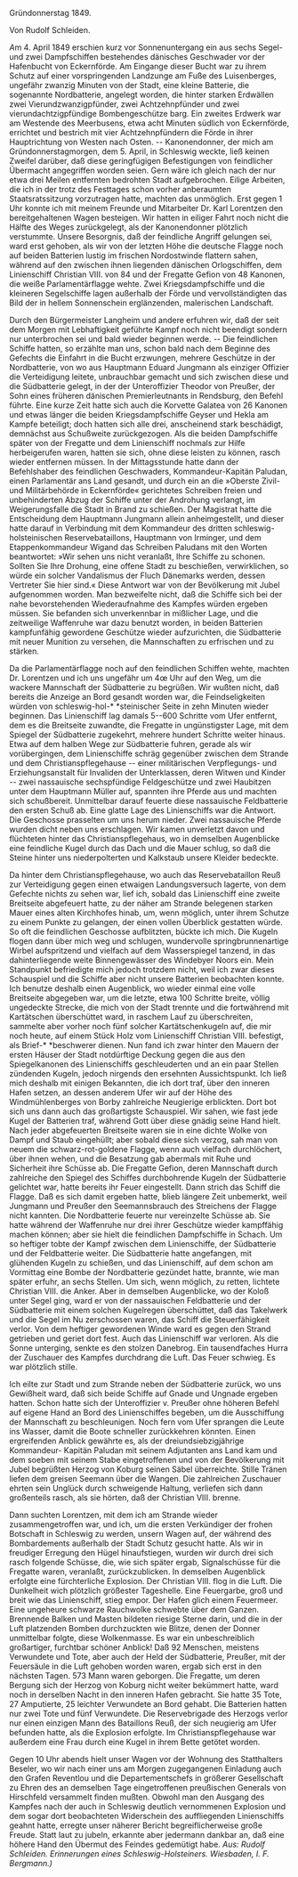 <h>Gründonnerstag 1849.</h>

<h>Von Rudolf Schleiden.</h>

<em>A</em>m 4. April 1849 erschien kurz vor Sonnenuntergang ein aus
sechs Segel- und zwei Dampfschiffen bestehendes dänisches Geschwader
vor der Hafenbucht von Eckernförde. Am Eingange dieser
Bucht war zu ihrem Schutz auf einer vorspringenden Landzunge
am Fuße des Luisenberges, ungefähr zwanzig Minuten von der
Stadt, eine kleine Batterie, die sogenannte Nordbatterie, angelegt
worden, die hinter starken Erdwällen zwei Vierundzwanzigpfünder,
zwei Achtzehnpfünder und zwei vierundachtzigpfündige Bombengeschütze
barg. Ein zweites Erdwerk war am Westende des Meerbusens,
etwa acht Minuten südlich von Eckernförde, errichtet und bestrich
mit vier Achtzehnpfündern die Förde in ihrer Hauptrichtung
von Westen nach Osten. -- Kanonendonner, der mich am Gründonnerstagmorgen, dem 5. April, in Schleswig weckte, ließ keinen
Zweifel darüber, daß diese geringfügigen Befestigungen von feindlicher
Übermacht angegriffen worden seien. Gern wäre ich gleich
nach der nur etwa drei Meilen entfernten bedrohten Stadt aufgebrochen.
Eilige Arbeiten, die ich in der trotz des Festtages schon
vorher anberaumten Staatsratssitzung vorzutragen hatte, machten
das unmöglich. Erst gegen 1 Uhr konnte ich mit meinem Freunde
und Mitarbeiter Dr. Karl Lorentzen den bereitgehaltenen Wagen
besteigen. Wir hatten in eiliger Fahrt noch nicht die Hälfte des
Weges zurückgelegt, als der Kanonendonner plötzlich verstummte.
Unsere Besorgnis, daß der feindliche Angriff gelungen sei, ward
erst gehoben, als wir von der letzten Höhe die deutsche Flagge noch
auf beiden Batterien lustig im frischen Nordostwinde flattern sahen,
während auf den zwischen ihnen liegenden dänischen Orlogschiffen,
dem Linienschiff Christian VIII. von 84 und der Fregatte Gefion
von 48 Kanonen, die weiße Parlamentärflagge wehte. Zwei Kriegsdampfschiffe und die kleineren Segelschiffe lagen außerhalb der Förde
und vervollständigten das Bild der in hellem Sonnenschein erglänzenden,
malerischen Landschaft.

Durch den Bürgermeister Langheim und andere erfuhren wir,
daß der seit dem Morgen mit Lebhaftigkeit geführte Kampf noch
nicht beendigt sondern nur unterbrochen sei und bald wieder beginnen
werde. -- Die feindlichen Schiffe hatten, so erzählte man
uns, schon bald nach dem Beginne des Gefechts die Einfahrt in die 
Bucht erzwungen, mehrere Geschütze in der Nordbatterie, von wo
aus Hauptmann Eduard Jungmann als einziger Offizier die Verteidigung
leitete, unbrauchbar gemacht und sich zwischen diese und
die Südbatterie gelegt, in der der Unteroffizier Theodor von Preußer,
der Sohn eines früheren dänischen Premierleutnants in Rendsburg,
den Befehl führte. Eine kurze Zeit hatte sich auch die Korvette
Galatea von 26 Kanonen und etwas länger die beiden Kriegsdampfschiffe
Geyser und Hekla am Kampfe beteiligt; doch hatten sich
alle drei, anscheinend stark beschädigt, demnächst aus Schußweite
zurückgezogen. Als die beiden Dampfschiffe später von der Fregatte
und dem Linienschiff nochmals zur Hilfe herbeigerufen waren,
hatten sie sich, ohne diese leisten zu können, rasch wieder entfernen
müssen. In der Mittagsstunde hatte dann der Befehlshaber des
feindlichen Geschwaders, Kommandeur-Kapitän Paludan, einen Parlamentär
ans Land gesandt, und durch ein an die »Oberste Zivil- und
Militärbehörde in Eckernförde« gerichtetes Schreiben freien und
unbehinderten Abzug der Schiffe unter der Androhung verlangt,
im Weigerungsfalle die Stadt in Brand zu schießen. Der Magistrat
hatte die Entscheidung dem Hauptmann Jungmann allein anheimgestellt,
und dieser hatte darauf in Verbindung mit dem Kommandeur
des dritten schleswig-holsteinischen Reservebataillons, Hauptmann
von Irminger, und dem Etappenkommandeur Wigand das
Schreiben Paludans mit den Worten beantwortet: »Wir sehen uns
nicht veranlaßt, Ihre Schiffe zu schonen. Sollten Sie Ihre Drohung,
eine offene Stadt zu beschießen, verwirklichen, so würde ein solcher
Vandalismus der Fluch Dänemarks werden, dessen Vertreter Sie
hier sind.« Diese Antwort war von der Bevölkerung mit Jubel
aufgenommen worden. Man bezweifelte nicht, daß die Schiffe sich
bei der nahe bevorstehenden Wiederaufnahme des Kampfes würden
ergeben müssen. Sie befanden sich unverkennbar in mißlicher Lage,
und die zeitweilige Waffenruhe war dazu benutzt worden, in beiden
Batterien kampfunfähig gewordene Geschütze wieder aufzurichten,
die Südbatterie mit neuer Munition zu versehen, die Mannschaften
zu erfrischen und zu stärken.

Da die Parlamentärflagge noch auf den feindlichen Schiffen
wehte, machten Dr. Lorentzen und ich uns ungefähr um 4œ Uhr
auf den Weg, um die wackere Mannschaft der Südbatterie zu begrüßen.
Wir wußten nicht, daß bereits die Anzeige an Bord gesandt
worden war, die Feindseligkeiten würden von schleswig-hol-* 
*steinischer Seite in zehn Minuten wieder beginnen. Das Linienschiff
lag damals 5--600 Schritte vom Ufer entfernt, dem es die
Breitseite zuwandte, die Fregatte in ungünstigster Lage, mit dem
Spiegel der Südbatterie zugekehrt, mehrere hundert Schritte weiter
hinaus. Etwa auf dem halben Wege zur Südbatterie fuhren, gerade
als wir vorübergingen, dem Linienschiffe schräg gegenüber zwischen
dem Strande und dem Christianspflegehause -- einer militärischen
Verpflegungs- und Erziehungsanstalt für Invaliden der Unterklassen,
deren Witwen und Kinder -- zwei nassauische sechspfündige
Feldgeschütze und zwei Haubitzen unter dem Hauptmann Müller
auf, spannten ihre Pferde aus und machten sich schußbereit. Unmittelbar
darauf feuerte diese nassauische Feldbatterie den ersten
Schuß ab. Eine glatte Lage des Linienschiffs war die Antwort.
Die Geschosse prasselten um uns herum nieder. Zwei nassauische
Pferde wurden dicht neben uns erschlagen. Wir kamen unverletzt
davon und flüchteten hinter das Christianspflegehaus, wo in demselben
Augenblicke eine feindliche Kugel durch das Dach und die
Mauer schlug, so daß die Steine hinter uns niederpolterten und
Kalkstaub unsere Kleider bedeckte.

Da hinter dem Christianspflegehause, wo auch das Reservebataillon
Reuß zur Verteidigung gegen einen etwaigen Landungsversuch
lagerte, von dem Gefechte nichts zu sehen war, lief ich, sobald
das Linienschiff eine zweite Breitseite abgefeuert hatte, zu der
näher am Strande belegenen starken Mauer eines alten Kirchhofes
hinab, um, wenn möglich, unter ihrem Schutze zu einem Punkte
zu gelangen, der einen vollen Überblick gestatten würde. So oft die
feindlichen Geschosse aufblitzten, bückte ich mich. Die Kugeln flogen
dann über mich weg und schlugen, wundervolle springbrunnenartige
Wirbel aufspritzend und vielfach auf dem Wasserspiegel tanzend,
in das dahinterliegende weite Binnengewässer des Windebyer Noors
ein. Mein Standpunkt befriedigte mich jedoch trotzdem nicht, weil
ich zwar dieses Schauspiel und die Schiffe aber nicht unsere Batterien
beobachten konnte. Ich benutze deshalb einen Augenblick,
wo wieder einmal eine volle Breitseite abgegeben war, um die letzte,
etwa 100 Schritte breite, völlig ungedeckte Strecke, die mich von der
Stadt trennte und die fortwährend mit Kartätschen überschüttet
ward, in raschem Lauf zu überschreiten, sammelte aber vorher noch
fünf solcher Kartätschenkugeln auf, die mir noch heute, auf einem
Stück Holz vom Linienschiff Christian VIII. befestigt, als Brief-* 
*beschwerer dienen. Nun fand ich zwar hinter den Mauern der ersten
Häuser der Stadt notdürftige Deckung gegen die aus den Spiegelkanonen
des Linienschiffs geschleuderten und an ein paar Stellen
zündenden Kugeln, jedoch nirgends den ersehnten Aussichtspunkt.
Ich ließ mich deshalb mit einigen Bekannten, die ich dort traf, über
den inneren Hafen setzen, an dessen anderem Ufer wir auf der Höhe
des Windmühlenberges von Borby zahlreiche Neugierige erblickten.
Dort bot sich uns dann auch das großartigste Schauspiel. Wir
sahen, wie fast jede Kugel der Batterien traf, während Gott über
diese gnädig seine Hand hielt. Nach jeder abgefeuerten Breitseite
waren sie in eine dichte Wolke von Dampf und Staub eingehüllt;
aber sobald diese sich verzog, sah man von neuem die schwarz-rot-goldene
Flagge, wenn auch vielfach durchlöchert, über ihnen wehen,
und die Besatzung gab abermals mit Ruhe und Sicherheit ihre
Schüsse ab. Die Fregatte Gefion, deren Mannschaft durch zahlreiche
den Spiegel des Schiffes durchbohrende Kugeln der Südbatterie
gelichtet war, hatte bereits ihr Feuer eingestellt. Dann
strich das Schiff die Flagge. Daß es sich damit ergeben hatte,
blieb längere Zeit unbemerkt, weil Jungmann und Preußer den
Seemannsbrauch des Streichens der Flagge nicht kannten. Die
Nordbatterie feuerte nur vereinzelte Schüsse ab. Sie hatte während
der Waffenruhe nur drei ihrer Geschütze wieder kampffähig machen
können; aber sie hielt die feindlichen Dampfschiffe in Schach. Um
so heftiger tobte der Kampf zwischen dem Linienschiffe, der Südbatterie
und der Feldbatterie weiter. Die Südbatterie hatte angefangen,
mit glühenden Kugeln zu schießen, und das Linienschiff, auf dem
schon am Vormittag eine Bombe der Nordbatterie gezündet hatte,
brannte, wie man später erfuhr, an sechs Stellen. Um sich, wenn
möglich, zu retten, lichtete Christian VIII. die Anker. Aber in demselben
Augenblicke, wo der Koloß unter Segel ging, ward er von
der nassauischen Feldbatterie und der Südbatterie mit einem solchen
Kugelregen überschüttet, daß das Takelwerk und die Segel im Nu
zerschossen waren, das Schiff die Steuerfähigkeit verlor. Von dem
heftiger gewordenen Winde ward es gegen den Strand getrieben
und geriet dort fest. Auch das Linienschiff war verloren. Als die
Sonne unterging, senkte es den stolzen Danebrog. Ein tausendfaches
Hurra der Zuschauer des Kampfes durchdrang die Luft. Das
Feuer schwieg. Es war plötzlich stille.

Ich eilte zur Stadt und zum Strande neben der Südbatterie 
zurück, wo uns Gewißheit ward, daß sich beide Schiffe auf Gnade
und Ungnade ergeben hatten. Schon hatte sich der Unteroffizier
v. Preußer ohne höheren Befehl auf eigene Hand an Bord des
Linienschiffes begeben, um die Ausschiffung der Mannschaft zu beschleunigen. 
Noch fern vom Ufer sprangen die Leute ins Wasser,
damit die Boote schneller zurückkehren könnten. Einen ergreifenden
Anblick gewährte es, als der dreiundsiebzigjährige Kommandeur-
Kapitän Paludan mit seinem Adjutanten ans Land kam und
dem soeben mit seinem Stabe eingetroffenen und von der Bevölkerung
mit Jubel begrüßten Herzog von Koburg seinen Säbel
überreichte. Stille Tränen liefen dem greisen Seemann über die
Wangen. Die zahlreichen Zuschauer ehrten sein Unglück durch schweigende
Haltung, verliefen sich dann großenteils rasch, als sie hörten,
daß der Christian VIII. brenne.

Dann suchten Lorentzen, mit dem ich am Strande wieder zusammengetroffen
war, und ich, um die ersten Verkündiger der frohen
Botschaft in Schleswig zu werden, unsern Wagen auf, der während
des Bombardements außerhalb der Stadt Schutz gesucht hatte. Als
wir in freudiger Erregung den Hügel hinaufstiegen, wurden wir
durch drei sich rasch folgende Schüsse, die, wie sich später ergab,
Signalschüsse für die Fregatte waren, veranlaßt, zurückzublicken.
In demselben Augenblick erfolgte eine fürchterliche Explosion. Der
Christian VIII. flog in die Luft. Die Dunkelheit wich plötzlich
größester Tageshelle. Eine Feuergarbe, groß und breit wie das
Linienschiff, stieg empor. Der Hafen glich einem Feuermeer. Eine
ungeheure schwarze Rauchwolke schwebte über dem Ganzen. Brennende
Balken und Masten bildeten riesige Sterne darin, und die
in der Luft platzenden Bomben durchzuckten wie Blitze, denen der
Donner unmittelbar folgte, diese Wolkenmasse. Es war ein unbeschreiblich
großartiger, furchtbar schöner Anblick! Daß 92 Menschen,
meistens Verwundete und Tote, aber auch der Held der Südbatterie,
Preußer, mit der Feuersäule in die Luft gehoben worden waren,
ergab sich erst in den nächsten Tagen. 573 Mann waren geborgen.
Die Fregatte, um deren Bergung sich der Herzog von Koburg nicht
weiter bekümmert hatte, ward noch in derselben Nacht in den inneren
Hafen gebracht. Sie hatte 35 Tote, 27 Amputierte, 25 leichter Verwundete
an Bord gehabt. Die Batterien hatten nur zwei Tote
und fünf Verwundete. Die Reservebrigade des Herzogs verlor nur
einen einzigen Mann des Bataillons Reuß, der sich neugierig am 
Ufer befunden hatte, als die Explosion erfolgte. Im Christianspflegehause
war außerdem eine Frau durch eine Kugel in ihrem
Bette getötet worden.

Gegen 10 Uhr abends hielt unser Wagen vor der Wohnung
des Statthalters Beseler, wo wir nach einer uns am Morgen zugegangenen
Einladung auch den Grafen Reventlou und die Departementschefs
in größerer Gesellschaft zu Ehren des an demselben
Tage eingetroffenen preußischen Generals von Hirschfeld versammelt
finden mußten. Obwohl man den Ausgang des Kampfes
nach der auch in Schleswig deutlich vernommenen Explosion und
dem sogar dort beobachteten Widerschein des auffliegenden Linienschiffs
geahnt hatte, erregte unser näherer Bericht begreiflicherweise
große Freude. Statt laut zu jubeln, erkannte aber jedermann dankbar
an, daß eine höhere Hand den Übermut des Feindes gedemütigt habe. 
<em>Aus: Rudolf Schleiden. Erinnerungen eines Schleswig-Holsteiners.
Wiesbaden, I. F. Bergmann.)</em>

